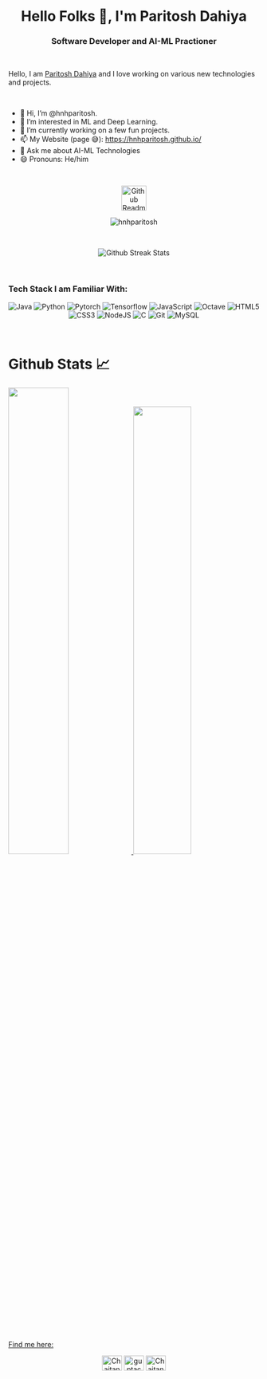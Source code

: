 <h1 align="center">Hello Folks 👋, I'm Paritosh Dahiya</h1>
<h3 align="center">Software Developer and AI-ML Practioner</h3>
<br>

Hello, I am [Paritosh Dahiya](https://www.linkedin.com/in/paritoshdahiya/) and I love working on various new technologies and projects. 

<br>
  
- 👋 Hi, I’m @hnhparitosh.
- 👀 I’m interested in ML and Deep Learning.
- 🌱 I’m currently working on a few fun projects.
- 📫 My Website (page 😅): https://hnhparitosh.github.io/
- 💬 Ask me about AI-ML Technologies
- 😄 Pronouns: He/him
<br>

<p align="center">
 <img width="50px" src="https://res.cloudinary.com/anuraghazra/image/upload/v1594908242/logo_ccswme.svg" align="center" alt="Github Readme Stats" />
 <p align="center"> <img src="https://komarev.com/ghpvc/?username=hnhparitosh" alt="hnhparitosh"/> </p> 
</p>
<br>
<p align="center">
<img src="https://github-readme-streak-stats.herokuapp.com/?user=hnhparitosh&theme=tokyonight&hide_border=true" alt="Github Streak Stats">
</p>
<br>

### Tech Stack I am Familiar With:  

<p align="center">
<img alt="Java" src ="https://img.shields.io/badge/java%20-%23E34F26.svg?&style=for-the-badge&logo=java&logoColor=white"/>
<img alt="Python" src="https://img.shields.io/badge/python%20-%2314354C.svg?&style=for-the-badge&logo=python&logoColor=white"/>
<img alt="Pytorch" src="https://img.shields.io/badge/PyTorch-%23EE4C2C.svg?style=for-the-badge&logo=PyTorch&logoColor=white"/>
<img alt="Tensorflow" src="https://img.shields.io/badge/TensorFlow-%23FF6F00.svg?style=for-the-badge&logo=TensorFlow&logoColor=white"/>
<img alt="JavaScript" src="https://img.shields.io/badge/javascript%20-%23323330.svg?&style=for-the-badge&logo=javascript&logoColor=%23F7DF1E"/>
<img alt="Octave" src="https://img.shields.io/badge/OCTAVE-darkblue?style=for-the-badge&logo=octave&logoColor=fcd683"/>
<img alt="HTML5" src="https://img.shields.io/badge/html5%20-%23E34F26.svg?&style=for-the-badge&logo=html5&logoColor=white"/>
<img alt="CSS3" src="https://img.shields.io/badge/css3%20-%231572B6.svg?&style=for-the-badge&logo=css3&logoColor=white"/>
<img alt="NodeJS" src="https://img.shields.io/badge/node.js%20-%2343853D.svg?&style=for-the-badge&logo=node.js&logoColor=white"/>
<img alt="C" src="https://img.shields.io/badge/c%20-%2300599C.svg?&style=for-the-badge&logo=c&logoColor=white"/>
<img alt="Git" src="https://img.shields.io/badge/git%20-%23E34F26.svg?&style=for-the-badge&logo=git&logoColor=white"/>
<img alt="MySQL" src="https://img.shields.io/badge/mysql%20-%2300599C.svg?&style=for-the-badge&logo=mysql&logoColor=white"/>

<br/>
</p>

<br>

# Github Stats 📈

<a href="https://github.com/hnhparitosh">
    <img src="https://github-readme-stats.vercel.app/api?username=hnhparitosh&count_private=true&show_icons=true&hide_border=true&theme=tokyonight"
         width="49%"/>
</a>

<a href="https://github.com/hnhparitosh?tab=repositories">
  <img src="https://github-readme-stats.vercel.app/api/top-langs/?username=hnhparitosh&layout=compact&theme=tokyonight&langs_count=10&hide_border=true"
            width="48% />
</a>
                   
<br><br>
                                                                                                                                           
<h3 align="center">Find me here:</h3>
                  
<p align="center">
 <a href="https://www.leetcode.com/hnhparitosh" target="blank"><img align="center" src="https://raw.githubusercontent.com/rahuldkjain/github-profile-readme-generator/master/src/images/icons/Social/leet-code.svg" alt="Chaitanya31612/" height="30" width="40" /></a>
 <a href="https://www.linkedin.com/in/paritoshdahiya/" target="blank"><img align="center" src="https://raw.githubusercontent.com/rahuldkjain/github-profile-readme-generator/master/src/images/icons/Social/linked-in-alt.svg" alt="guptachaitanya" height="30" width="40" /></a>
<a href="https://twitter.com/hnhparitosh" target="blank"><img align="center" src="https://raw.githubusercontent.com/rahuldkjain/github-profile-readme-generator/master/src/images/icons/Social/twitter.svg" alt="Chaitan33456747" height="30" width="40" /></a>
</p>
